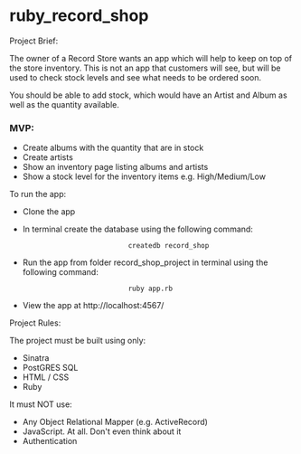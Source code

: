 # ruby_record_shop

Project Brief:

The owner of a Record Store wants an app which will help to keep on top of the store inventory. This is not an app that customers will see, but will be used to check stock levels and see what needs to be ordered soon.

You should be able to add stock, which would have an Artist and Album as well as the quantity available.

### MVP:

- Create albums with the quantity that are in stock
- Create artists
- Show an inventory page listing albums and artists
- Show a stock level for the inventory items e.g. High/Medium/Low


To run the app:

- Clone the app 

- In terminal create the database using the following command:  

                                createdb record_shop

- Run the app from folder record_shop_project in terminal using the following command: 

                                ruby app.rb 
                                
- View the app at http://localhost:4567/


Project Rules:

The project must be built using only:
  - Sinatra
  - PostGRES SQL
  - HTML / CSS
  - Ruby

It must NOT use:
  - Any Object Relational Mapper (e.g. ActiveRecord)
  - JavaScript. At all. Don't even think about it
  - Authentication


